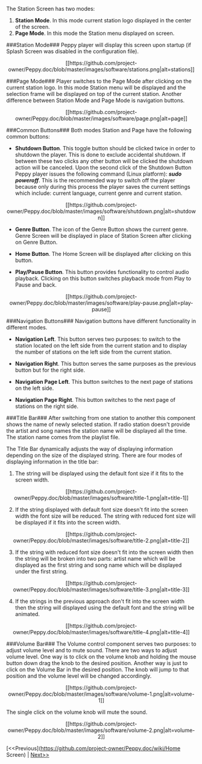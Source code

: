The Station Screen has two modes:

1. **Station Mode**. In this mode current station logo displayed in the center of the screen.
2. **Page Mode**. In this mode the Station menu displayed on screen.

###Station Mode###
Peppy player will display this screen upon startup (if Splash Screen was disabled in the configuration file).

<p align="center">
[[https://github.com/project-owner/Peppy.doc/blob/master/images/software/stations.png|alt=stations]]
</p>

###Page Mode###
Player switches to the Page Mode after clicking on the current station logo. In this mode Station menu will be displayed and the selection frame will be displayed on top of the current station. Another difference between Station Mode and Page Mode is navigation buttons. 

<p align="center">
[[https://github.com/project-owner/Peppy.doc/blob/master/images/software/page.png|alt=page]]
</p>

###Common Buttons###
Both modes Station and Page have the following common buttons:

* **Shutdown Button**. This toggle button should be clicked twice in order to shutdown the player. This is done to exclude accidental shutdown. If between these two clicks any other button will be clicked the shutdown action will be canceled. Upon the second click of the Shutdown Button Peppy player issues the following command (Linux platform):
_**sudo poweroff**_. This is the recommended way to switch off the player because only during this process the player saves the current settings which include: current language, current genre and current station.
<p align="center">
[[https://github.com/project-owner/Peppy.doc/blob/master/images/software/shutdown.png|alt=shutdown]]
</p>

* **Genre Button**. The icon of the Genre Button shows the current genre. Genre Screen will be displayed in place of Station Screen after clicking on Genre Button.

* **Home Button**. The Home Screen will be displayed after clicking on this button.

* **Play/Pause Button**. This button provides functionality to control audio playback. Clicking on this button switches playback mode from Play to Pause and back.
<p align="center">
[[https://github.com/project-owner/Peppy.doc/blob/master/images/software/play-pause.png|alt=play-pause]]
</p>

###Navigation Buttons###
Navigation buttons have different functionality in different modes.
* **Navigation Left**. This button serves two purposes: to switch to the station located on the left side from the current station and to display the number of stations on the left side from the current station.

* **Navigation Right**. This button serves the same purposes as the previous button but for the right side.

* **Navigation Page Left**. This button switches to the next page of stations on the left side.

* **Navigation Page Right**. This button switches to the next page of stations on the right side.

###Title Bar###
After switching from one station to another this component shows the name of newly selected station. If radio station doesn't provide the artist and song names the station name will be displayed all the time. The station name comes from the playlist file.

The Title Bar dynamically adjusts the way of displaying information depending on the size of the displayed string. There are four modes of displaying information in the title bar:

1. The string will be displayed using the default font size if it fits to the screen width.
<p align="center">
[[https://github.com/project-owner/Peppy.doc/blob/master/images/software/title-1.png|alt=title-1]]
</p>

2. If the string displayed with default font size doesn't fit into the screen width the font size will be reduced. The string with reduced font size will be displayed if it fits into the screen width.
<p align="center">
[[https://github.com/project-owner/Peppy.doc/blob/master/images/software/title-2.png|alt=title-2]]
</p>

3. If the string with reduced font size doesn't fit into the screen width then the string will be broken into two parts: artist name which will be displayed as the first string and song name which will be displayed under the first string. 
<p align="center">
[[https://github.com/project-owner/Peppy.doc/blob/master/images/software/title-3.png|alt=title-3]]
</p>

4. If the strings in the previous approach don't fit into the screen width then the string will displayed using the default font and the string will be animated.
<p align="center">
[[https://github.com/project-owner/Peppy.doc/blob/master/images/software/title-4.png|alt=title-4]]
</p>

###Volume Bar###
The Volume control component serves two purposes: to adjust volume level and to mute sound. There are two ways to adjust volume level. One way is to click on the volume knob and holding the mouse button down drag the knob to the desired position. Another way is just to click on the Volume Bar in the desired position. The knob will jump to that position and the volume level will be changed accordingly.
<p align="center">
[[https://github.com/project-owner/Peppy.doc/blob/master/images/software/volume-1.png|alt=volume-1]]
</p>

The single click on the volume knob will mute the sound.
<p align="center">
[[https://github.com/project-owner/Peppy.doc/blob/master/images/software/volume-2.png|alt=volume-2]]
</p>

[<<Previous](https://github.com/project-owner/Peppy.doc/wiki/Home Screen) | [Next>>](https://github.com/project-owner/Peppy.doc/wiki/Genre)

